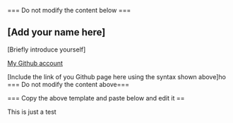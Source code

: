 === Do not modify the content below ===

## [Add your name here]
[Briefly introduce yourself]

[My Github account](http://www.github.com/put-your-github-username-here/)

[Include the link of you Github page here using the syntax shown above]ho
=== Do not modify the content above===

=== Copy the above template and paste below and edit it ==

This is just a test



